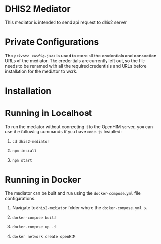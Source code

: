 # DHIS2 Mediator
This mediator is intended to send api request to dhis2 server

# Private Configurations
The `private-config.json` is used to store all the credentials and connection URLs of the mediator. The credentials are currently left out, so the file needs to be renamed with all the required credentials and URLs before installation for the mediator to work.

# Installation


# Running in Localhost

To run the mediator without connecting it to the OpenHIM server, you can use the following commands if you have `Node.js` installed:

1. `cd dhis2-mediator`

2. `npm install`

3. `npm start`

# Running in Docker

The mediator can be built and run using the `docker-compose.yml` file configurations.

1. Navigate to `dhis2-mediator` folder where the  `docker-compose.yml` is.

2. `docker-compose build`

3. `docker-compose up -d`

4. `docker network create openHIM`

